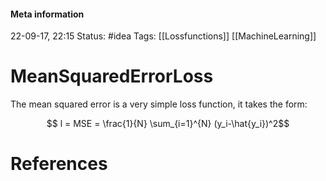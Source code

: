 #### Meta information
22-09-17, 22:15
Status: #idea
Tags: [[Lossfunctions]] [[MachineLearning]]





# MeanSquaredErrorLoss
The mean squared error is a very simple loss function, it takes the form: 

$$ l = MSE = \frac{1}{N} \sum_{i=1}^{N} (y_i-\hat{y_i})^2$$




# References
